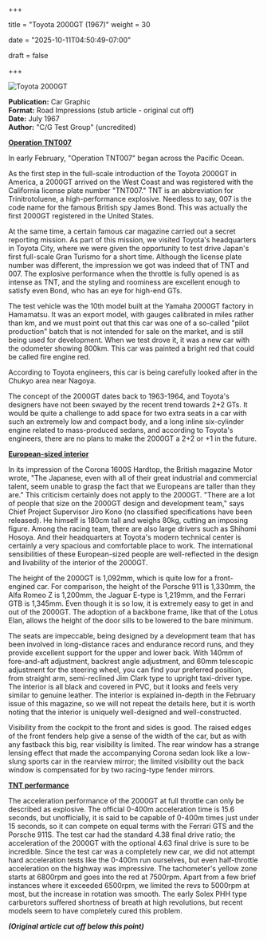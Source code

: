 +++







title = "Toyota 2000GT (1967)"
weight = 30






date = "2025-10-11T04:50:49-07:00"







draft = false







+++







![Toyota 2000GT](/images/CG-RI-Toyota-2000GT-1967.jpg)







<b>Publication:</b> Car Graphic<br>
<b>Format:</b> Road Impressions (stub article - original cut off)<br>
<b>Date:</b> July 1967<br>
<b>Author:</b> "C/G Test Group" (uncredited)







<b><u>Operation TNT007</b></u>



In early February, "Operation TNT007" began across the Pacific Ocean.



As the first step in the full-scale introduction of the Toyota 2000GT in America, a 2000GT arrived on the West Coast and was registered with the California license plate number "TNT007." TNT is an abbreviation for Trinitrotoluene, a high-performance explosive. Needless to say, 007 is the code name for the famous British spy James Bond. This was actually the first 2000GT registered in the United States.



At the same time, a certain famous car magazine carried out a secret reporting mission. As part of this mission, we visited Toyota's headquarters in Toyota City, where we were given the opportunity to test drive Japan's first full-scale Gran Turismo for a short time. Although the license plate number was different, the impression we got was indeed that of TNT and 007. The explosive performance when the throttle is fully opened is as intense as TNT, and the styling and roominess are excellent enough to satisfy even Bond, who has an eye for high-end GTs.



The test vehicle was the 10th model built at the Yamaha 2000GT factory in Hamamatsu. It was an export model, with gauges calibrated in miles rather than km, and we must point out that this car was one of a so-called "pilot production" batch that is not intended for sale on the market, and is still being used for development. When we test drove it, it was a new car with the odometer showing 800km. This car was painted a bright red that could be called fire engine red.



According to Toyota engineers, this car is being carefully looked after in the Chukyo area near Nagoya.



The concept of the 2000GT dates back to 1963-1964, and Toyota's designers have not been swayed by the recent trend towards 2+2 GTs. It would be quite a challenge to add space for two extra seats in a car with such an extremely low and compact body, and a long inline six-cylinder engine related to mass-produced sedans, and according to Toyota's engineers, there are no plans to make the 2000GT a 2+2 or +1 in the future.



<b><u>European-sized interior</b></u>



In its impression of the Corona 1600S Hardtop, the British magazine Motor wrote, "The Japanese, even with all of their great industrial and commercial talent, seem unable to grasp the fact that we Europeans are taller than they are." This criticism certainly does not apply to the 2000GT. "There are a lot of people that size on the 2000GT design and development team," says Chief Project Supervisor Jiro Kono (no classified specifications have been released). He himself is 180cm tall and weighs 80kg, cutting an imposing figure. Among the racing team, there are also large drivers such as Shihomi Hosoya. And their headquarters at Toyota's modern technical center is certainly a very spacious and comfortable place to work. The international sensibilities of these European-sized people are well-reflected in the design and livability of the interior of the 2000GT.



The height of the 2000GT is 1,092mm, which is quite low for a front-engined car. For comparison, the height of the Porsche 911 is 1,330mm, the Alfa Romeo Z is 1,200mm, the Jaguar E-type is 1,219mm, and the Ferrari GTB is 1,345mm. Even though it is so low, it is extremely easy to get in and out of the 2000GT. The adoption of a backbone frame, like that of the Lotus Elan, allows the height of the door sills to be lowered to the bare minimum. 



The seats are impeccable, being designed by a development team that has been involved in long-distance races and endurance record runs, and they provide excellent support for the upper and lower back. With 140mm of fore-and-aft adjustment, backrest angle adjustment, and 60mm telescopic adjustment for the steering wheel, you can find your preferred position, from straight arm, semi-reclined Jim Clark type to upright taxi-driver type. The interior is all black and covered in PVC, but it looks and feels very similar to genuine leather. The interior is explained in-depth in the February issue of this magazine, so we will not repeat the details here, but it is worth noting that the interior is uniquely well-designed and well-constructed.



Visibility from the cockpit to the front and sides is good. The raised edges of the front fenders help give a sense of the width of the car, but as with any fastback this big, rear visibility is limited. The rear window has a strange lensing effect that made the accompanying Corona sedan look like a low-slung sports car in the rearview mirror; the limited visibility out the back window is compensated for by two racing-type fender mirrors.



<b><u>TNT performance</b></u>



The acceleration performance of the 2000GT at full throttle can only be described as explosive. The official 0-400m acceleration time is 15.6 seconds, but unofficially, it is said to be capable of 0-400m times just under 15 seconds, so it can compete on equal terms with the Ferrari GTS and the Porsche 911S. The test car had the standard 4.38 final drive ratio; the acceleration of the 2000GT with the optional 4.63 final drive is sure to be incredible. Since the test car was a completely new car, we did not attempt hard acceleration tests like the 0-400m run ourselves, but even half-throttle acceleration on the highway was impressive. The tachometer's yellow zone starts at 6800rpm and goes into the red at 7500rpm. Apart from a few brief instances where it exceeded 6500rpm, we limited the revs to 5000rpm at most, but the increase in rotation was smooth. The early Solex PHH type carburetors suffered shortness of breath at high revolutions, but recent models seem to have completely cured this problem.



<b><i>(Original article cut off below this point)</b></i>


















